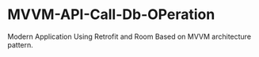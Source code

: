 # MVVM-API-Call-Db-OPeration


Modern Application Using Retrofit and Room Based on MVVM architecture pattern.
